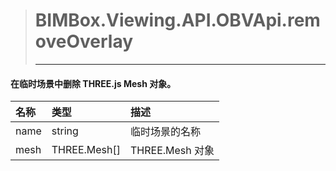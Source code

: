 > # BIMBox.Viewing.API.OBVApi.removeOverlay
>
> ---

#### 在临时场景中删除 THREE.js Mesh 对象。

| 名称 | 类型 | 描述 |
| :--- | :--- | :--- |
| name | string |   临时场景的名称 |
| mesh |   THREE.Mesh\[\] |   THREE.Mesh 对象 |



